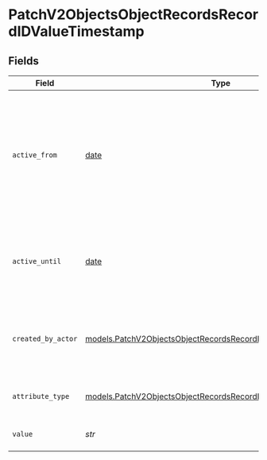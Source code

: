 # PatchV2ObjectsObjectRecordsRecordIDValueTimestamp


## Fields

| Field                                                                                                                                      | Type                                                                                                                                       | Required                                                                                                                                   | Description                                                                                                                                | Example                                                                                                                                    |
| ------------------------------------------------------------------------------------------------------------------------------------------ | ------------------------------------------------------------------------------------------------------------------------------------------ | ------------------------------------------------------------------------------------------------------------------------------------------ | ------------------------------------------------------------------------------------------------------------------------------------------ | ------------------------------------------------------------------------------------------------------------------------------------------ |
| `active_from`                                                                                                                              | [date](https://docs.python.org/3/library/datetime.html#date-objects)                                                                       | :heavy_check_mark:                                                                                                                         | The point in time at which this value was made "active". `active_from` can be considered roughly analogous to `created_at`.                | 2023-01-01T15:00:00.000000000Z                                                                                                             |
| `active_until`                                                                                                                             | [date](https://docs.python.org/3/library/datetime.html#date-objects)                                                                       | :heavy_check_mark:                                                                                                                         | The point in time at which this value was deactivated. If `null`, the value is active.                                                     | 2023-01-01T15:00:00.000000000Z                                                                                                             |
| `created_by_actor`                                                                                                                         | [models.PatchV2ObjectsObjectRecordsRecordIDCreatedByActor17](../models/patchv2objectsobjectrecordsrecordidcreatedbyactor17.md)             | :heavy_check_mark:                                                                                                                         | The actor that created this value.                                                                                                         | {<br/>"type": "workspace-member",<br/>"id": "50cf242c-7fa3-4cad-87d0-75b1af71c57b"<br/>}                                                   |
| `attribute_type`                                                                                                                           | [models.PatchV2ObjectsObjectRecordsRecordIDAttributeTypeTimestamp](../models/patchv2objectsobjectrecordsrecordidattributetypetimestamp.md) | :heavy_check_mark:                                                                                                                         | The attribute type of the value.                                                                                                           | timestamp                                                                                                                                  |
| `value`                                                                                                                                    | *str*                                                                                                                                      | :heavy_check_mark:                                                                                                                         | A timestamp string value                                                                                                                   | timestamp_string_value                                                                                                                     |